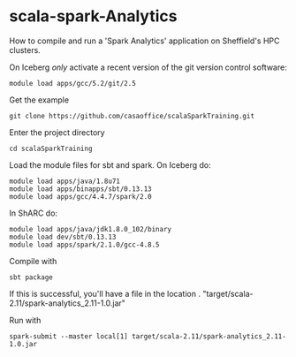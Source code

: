 # scala-spark-Analytics

How to compile and run a 'Spark Analytics' application on Sheffield's HPC clusters.

On Iceberg *only* activate a recent version of the git version control software:

```
module load apps/gcc/5.2/git/2.5
```

Get the example

```
git clone https://github.com/casaoffice/scalaSparkTraining.git
```

Enter the project directory

```
cd scalaSparkTraining
```

Load the module files for sbt and spark. On Iceberg do:

```
module load apps/java/1.8u71
module load apps/binapps/sbt/0.13.13 
module load apps/gcc/4.4.7/spark/2.0
```

In ShARC do:

```
module load apps/java/jdk1.8.0_102/binary
module load dev/sbt/0.13.13
module load apps/spark/2.1.0/gcc-4.8.5
```

Compile with

```
sbt package
```

If this is successful, you'll have a file in the location .
"target/scala-2.11/spark-analytics_2.11-1.0.jar"

Run with

```
spark-submit --master local[1] target/scala-2.11/spark-analytics_2.11-1.0.jar
```
